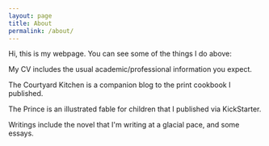 ```yaml
---
layout: page
title: About
permalink: /about/
---
```


Hi, this is my webpage. You can see some of the things I do above: 

My CV includes the usual academic/professional information you expect.

The Courtyard Kitchen is a companion blog to the print cookbook I published. 

The Prince is an illustrated fable for children that I published via KickStarter.

Writings include the novel that I'm writing at a glacial pace, and some essays.   

